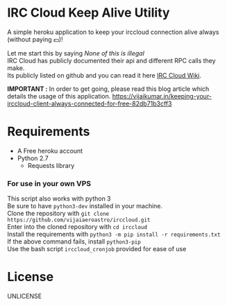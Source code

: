 # IRC Cloud Keep Alive Utility
A simple heroku application to keep your irccloud connection alive always (without paying :dollar:)!

Let me start this by saying *None of this is illegal*  
IRC Cloud has publicly documented their api and different RPC calls they make.  
Its publicly listed on github and you can read it here [IRC Cloud Wiki](https://github.com/irccloud/irccloud-tools/wiki).

**IMPORTANT :** In order to get going, please read this blog article which details the usage of this application.
https://vijaikumar.in/keeping-your-irccloud-client-always-connected-for-free-82db71b3cff3

Requirements
============
* A Free heroku account
* Python 2.7
  * Requests library
  
### For use in your own VPS
This script also works with python 3  
Be sure to have `python3-dev` installed in your machine.  
Clone the repository with `git clone https://github.com/vijaiaeroastro/irccloud.git`  
Enter into the cloned repository with `cd irccloud`  
Install the requirements with `python3 -m pip install -r requirements.txt`  
If the above command fails, install `python3-pip`  
Use the bash script `irccloud_cronjob` provided for ease of use
  
License
=======
UNLICENSE

